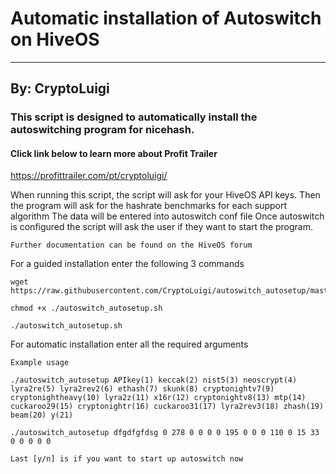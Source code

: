 # Automatic installation of Autoswitch on HiveOS
---
## By: CryptoLuigi

### This script is designed to automatically install the autoswitching program for nicehash.
#### Click link below to learn more about Profit Trailer

https://profittrailer.com/pt/cryptoluigi/

When running this script, the script will ask for your HiveOS API keys.
Then the program will ask for the hashrate benchmarks for each support algorithm
The data will be entered into autoswitch conf file
Once autoswitch is configured the script will ask the user if they want to start the program.

```
Further documentation can be found on the HiveOS forum
 ```
 
 
For a guided installation enter the following 3 commands
```
wget https://raw.githubusercontent.com/CryptoLuigi/autoswitch_autosetup/master/autoswitch_autosetup.sh

chmod +x ./autoswitch_autosetup.sh

./autoswitch_autosetup.sh
 ```
 
For automatic installation enter all the required arguments 
```
Example usage

./autoswitch_autosetup APIkey(1) keccak(2) nist5(3) neoscrypt(4) lyra2re(5) lyra2rev2(6) ethash(7) skunk(8) cryptonightv7(9) cryptonightheavy(10) lyra2z(11) x16r(12) cryptonightv8(13) mtp(14) cuckaroo29(15) cryptonightr(16) cuckaroo31(17) lyra2rev3(18) zhash(19) beam(20) y(21)

./autoswitch_autosetup dfgdfgfdsg 0 278 0 0 0 0 195 0 0 0 110 0 15 33 0 0 0 0 0 

Last [y/n] is if you want to start up autoswitch now
 ```
 
